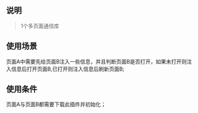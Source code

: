## 说明

> 1个多页面通信库


## 使用场景

页面A中需要先给页面B注入一些信息，并且判断页面B是否打开，如果未打开则注入信息后打开页面B,已打开则注入信息后刷新页面B;

## 使用条件

页面A与页面B都需要下载此插件并初始化；